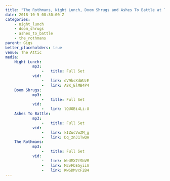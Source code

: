 ```yaml
---
title: "The Rothmans, Night Lunch, Doom Shrugs and Ashes To Battle at The Attic"
date: 2018-10-5 08:30:00 Z
categories:
    - night_lunch
    - doom_shrugs
    - ashes_to_battle
    - the_rothmans
parent: Gigs
better_placeholders: true
venue: The Attic
media:
    Night Lunch:
            mp3:
                -   title: Full Set
            vid:
                -   link: dV9ksXdWUzE
                -   link: A8K_ElMB4P4
    Doom Shrugs:
            mp3:
                -   title: Full Set
            vid:
                -   link: lQUOBi4Li-U
    Ashes To Battle:
            mp3:
                -   title: Full Set
            vid:
                -   link: kIZucVwZM_g
                -   link: Dq_znJ1TwQA
    The Rothmans:
            mp3:
                -   title: Full Set
            vid:
                -   link: WeUMX7fSbVM
                -   link: M3vFbE5yiiA
                -   link: KwSDMvcF2B4
---
```

